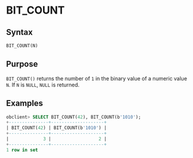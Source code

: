 # BIT_COUNT

## Syntax

```sql
BIT_COUNT(N)
```

## Purpose

`BIT_COUNT()` returns the number of `1` in the binary value of a numeric value `N`. If `N` is `NULL`, `NULL` is returned.

## Examples

```sql
obclient> SELECT BIT_COUNT(42), BIT_COUNT(b'1010');
+---------------+--------------------+
| BIT_COUNT(42) | BIT_COUNT(b'1010') |
+---------------+--------------------+
|             3 |                  2 |
+---------------+--------------------+
1 row in set
```
